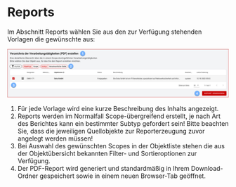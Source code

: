 # Reports

Im Abschnitt Reports wählen Sie aus den zur Verfügung stehenden Vorlagen die gewünschte aus:

![Reports](/assets/manual/reports.de.png)

1. Für jede Vorlage wird eine kurze Beschreibung des Inhalts angezeigt.
1. Reports werden im Normalfall Scope-übergreifend erstellt, je nach Art des Berichtes kann ein bestimmter Subtyp gefordert sein! Bitte beachten Sie, dass die jeweiligen Quellobjekte zur Reporterzeugung zuvor angelegt werden müssen!
1. Bei Auswahl des gewünschten Scopes in der Objektliste stehen die aus der Objektübersicht bekannten Filter- und Sortieroptionen zur Verfügung.
1. Der PDF-Report wird generiert und standardmäßig in Ihrem Download-Ordner gespeichert sowie in einem neuen Browser-Tab geöffnet.
